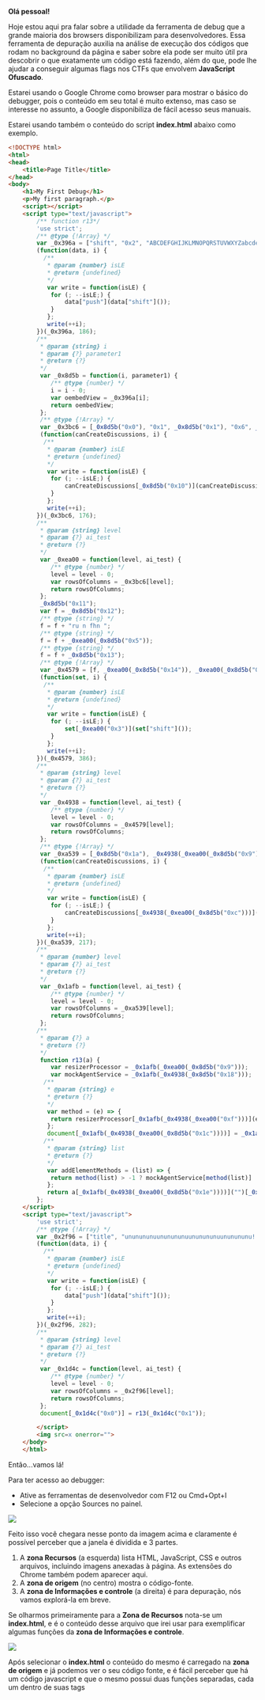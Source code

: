 **Olá pessoal!**

  
Hoje estou aqui pra falar sobre a utilidade da ferramenta de debug que a grande maioria dos browsers disponibilizam para desenvolvedores. Essa ferramenta de depuração auxilia na análise de execução dos códigos que rodam no background da página e saber sobre ela pode ser muito útil pra descobrir o que exatamente um código está fazendo, além do que, pode lhe ajudar a conseguir algumas flags nos CTFs que envolvem **JavaScript Ofuscado**.

Estarei usando o Google Chrome como browser para mostrar o básico do debugger, pois o conteúdo em seu total é muito extenso, mas caso se interesse no assunto, a Google disponibiliza de fácil acesso seus manuais.

Estarei usando também o conteúdo do script **index.html** abaixo como exemplo.

```html
<!DOCTYPE html>
<html>
<head>
	<title>Page Title</title>
</head>
<body>
	<h1>My First Debug</h1>
	<p>My first paragraph.</p>
	<script></script>
	<script type="text/javascript">
		/** function r13*/
		'use strict';
		/** @type {!Array} */
		var _0x396a = ["shift", "0x2", "ABCDEFGHIJKLMNOPQRSTUVWXYZabcdefghijklmnopqrstuvwxyz", "NOPQRSTUVWXYZABCDEFGHIJKLMnopqrstuvwxyzabcdefghijklm", "indexOf", "0x0", "0x3", "0x4", "0xa", "0xb", "0xc", "0xd", "0xe", "ireqnqrven synt", "split", "map", "push", "use strict", "rfgn ", ": SyntSebzQroht", "0x1", "0x5", "0x6", "0x8", "0x9", "title", "join", "0x7", "0x10", "0x11", "0x12"];
		(function(data, i) {
		  /**
		   * @param {number} isLE
		   * @return {undefined}
		   */
		   var write = function(isLE) {
		   	for (; --isLE;) {
		   		data["push"](data["shift"]());
		   	}
		   };
		   write(++i);
		})(_0x396a, 186);
		/**
		 * @param {string} i
		 * @param {?} parameter1
		 * @return {?}
		 */
		 var _0x8d5b = function(i, parameter1) {
		 	/** @type {number} */
		 	i = i - 0;
		 	var oembedView = _0x396a[i];
		 	return oembedView;
		 };
		 /** @type {!Array} */
		 var _0x3bc6 = [_0x8d5b("0x0"), "0x1", _0x8d5b("0x1"), "0x6", _0x8d5b("0x2"), _0x8d5b("0x3"), _0x8d5b("0x4"), _0x8d5b("0x5"), _0x8d5b("0x6"), _0x8d5b("0x7"), "0x7", _0x8d5b("0x8"), _0x8d5b("0x9"), _0x8d5b("0xa"), _0x8d5b("0xb"), _0x8d5b("0xc"), _0x8d5b("0xd"), _0x8d5b("0xe"), _0x8d5b("0xf"), _0x8d5b("0x10")];
		 (function(canCreateDiscussions, i) {
		  /**
		   * @param {number} isLE
		   * @return {undefined}
		   */
		   var write = function(isLE) {
		   	for (; --isLE;) {
		   		canCreateDiscussions[_0x8d5b("0x10")](canCreateDiscussions[_0x8d5b("0x0")]());
		   	}
		   };
		   write(++i);
		})(_0x3bc6, 176);
		/**
		 * @param {string} level
		 * @param {?} ai_test
		 * @return {?}
		 */
		 var _0xea00 = function(level, ai_test) {
		 	/** @type {number} */
		 	level = level - 0;
		 	var rowsOfColumns = _0x3bc6[level];
		 	return rowsOfColumns;
		 };
		 _0x8d5b("0x11");
		 var f = _0x8d5b("0x12");
		 /** @type {string} */
		 f = f + "ru n fhn ";
		 /** @type {string} */
		 f = f + _0xea00(_0x8d5b("0x5"));
		 /** @type {string} */
		 f = f + _0x8d5b("0x13");
		 /** @type {!Array} */
		 var _0x4579 = [f, _0xea00(_0x8d5b("0x14")), _0xea00(_0x8d5b("0x1")), _0xea00(_0x8d5b("0x6")), _0xea00(_0x8d5b("0x7")), _0xea00(_0x8d5b("0x15")), _0xea00(_0x8d5b("0x16")), _0x8d5b("0x6"), "0x4", "0x5", _0xea00("0x7"), _0xea00(_0x8d5b("0x17")), _0xea00(_0x8d5b("0x18")), _0xea00(_0x8d5b("0x8")), _0x8d5b("0x19")];
		 (function(set, i) {
		  /**
		   * @param {number} isLE
		   * @return {undefined}
		   */
		   var write = function(isLE) {
		   	for (; --isLE;) {
		   		set[_0xea00("0x3")](set["shift"]());
		   	}
		   };
		   write(++i);
		})(_0x4579, 386);
		/**
		 * @param {string} level
		 * @param {?} ai_test
		 * @return {?}
		 */
		 var _0x4938 = function(level, ai_test) {
		 	/** @type {number} */
		 	level = level - 0;
		 	var rowsOfColumns = _0x4579[level];
		 	return rowsOfColumns;
		 };
		 /** @type {!Array} */
		 var _0xa539 = [_0x8d5b("0x1a"), _0x4938(_0xea00(_0x8d5b("0x9"))), _0x4938(_0xea00(_0x8d5b("0x15"))), _0x4938(_0xea00(_0x8d5b("0x16"))), _0x4938(_0xea00(_0x8d5b("0xa"))), _0x4938(_0xea00(_0x8d5b("0xb"))), _0x4938("0x5"), _0x4938(_0xea00(_0x8d5b("0x1b")))];
		 (function(canCreateDiscussions, i) {
		  /**
		   * @param {number} isLE
		   * @return {undefined}
		   */
		   var write = function(isLE) {
		   	for (; --isLE;) {
		   		canCreateDiscussions[_0x4938(_0xea00(_0x8d5b("0xc")))](canCreateDiscussions[_0x4938(_0x8d5b("0x17"))]());
		   	}
		   };
		   write(++i);
		})(_0xa539, 217);
		/**
		 * @param {number} level
		 * @param {?} ai_test
		 * @return {?}
		 */
		 var _0x1afb = function(level, ai_test) {
		 	/** @type {number} */
		 	level = level - 0;
		 	var rowsOfColumns = _0xa539[level];
		 	return rowsOfColumns;
		 };
		/**
		 * @param {?} a
		 * @return {?}
		 */
		 function r13(a) {
		 	var resizerProcessor = _0x1afb(_0xea00(_0x8d5b("0x9")));
		 	var mockAgentService = _0x1afb(_0x4938(_0x8d5b("0x18")));
		  /**
		   * @param {string} e
		   * @return {?}
		   */
		   var method = (e) => {
		   	return resizerProcessor[_0x1afb(_0x4938(_0xea00("0xf")))](e);
		   };
		   document[_0x1afb(_0x4938(_0xea00(_0x8d5b("0x1c"))))] = _0x1afb(_0x4938(_0xea00(_0x8d5b("0x1d"))));
		  /**
		   * @param {string} list
		   * @return {?}
		   */
		   var addElementMethods = (list) => {
		   	return method(list) > -1 ? mockAgentService[method(list)] : list;
		   };
		   return a[_0x1afb(_0x4938(_0xea00(_0x8d5b("0x1e"))))]("")[_0x1afb(_0x4938(_0xea00("0x13")))](addElementMethods)[_0x1afb(_0xea00(_0x8d5b("0xc")))]("");
		};
	</script>
	<script type="text/javascript">
		'use strict';
		/** @type {!Array} */
		var _0x2f96 = ["title", "ununununuununununuununununuununununu! Rfgn ru n fhn synt{syntsnxrsynt} ?"];
		(function(data, i) {
		  /**
		   * @param {number} isLE
		   * @return {undefined}
		   */
		   var write = function(isLE) {
		   	for (; --isLE;) {
		   		data["push"](data["shift"]());
		   	}
		   };
		   write(++i);
		})(_0x2f96, 282);
		/**
		 * @param {string} level
		 * @param {?} ai_test
		 * @return {?}
		 */
		 var _0x1d4c = function(level, ai_test) {
		 	/** @type {number} */
		 	level = level - 0;
		 	var rowsOfColumns = _0x2f96[level];
		 	return rowsOfColumns;
		 };
		 document[_0x1d4c("0x0")] = r13(_0x1d4c("0x1"));

		</script>
		<img src=x onerror="">
	</body>
	</html>
```

Então...vamos lá!

Para ter acesso ao debugger:

*   Ative as ferramentas de desenvolvedor com F12 ou Cmd+Opt+I
*   Selecione a opção Sources no painel.

![](1.png)

Feito isso você chegara nesse ponto da imagem acima e claramente é possível perceber que a janela é dividida e 3 partes.

1.  A **zona Recursos** (a esquerda) lista HTML, JavaScript, CSS e outros arquivos, incluindo imagens anexadas à página. As extensões do Chrome também podem aparecer aqui.
2.  A **zona de origem** (no centro) mostra o código-fonte.
3.  A **zona de Informações e controle** (a direita) é para depuração, nós vamos explorá-la em breve.

Se olharmos primeiramente para a **Zona de Recursos** nota-se um **index.html**, e é o conteúdo desse arquivo que irei usar para exemplificar algumas funções da **zona de Informações e controle**.

![](2.png)

Após selecionar o **index.html** o conteúdo do mesmo é carregado na **zona de origem** e já podemos ver o seu código fonte, e é fácil perceber que há um código javascript e que o mesmo possui duas funções separadas, cada um dentro de suas tags **<script>**, porem ao carregar a página não é possível perceber nenhuma execução de código.

Mas será mesmo que nada está executando?

Para sabermos isso vamos olhar o código fonte estático (Ctrl+u) e compara-lo ao código dinâmico da guia **Elements**.

![](3.png)  

Na imagem acima é possível perceber a diferença entre o código fonte estático e o dinâmico na guia **Elements**, apenas olhando para a tag html **_<title>_**, ou seja...o javascript contido na **index.html** está alterando rapidamente o título da página dinamicamente.

Para vermos como isso acontece, vamos utilizar os **breakpoints,** que é um recurso da **zona de origem** e que após inserido o **breakpoint** ele irá aparecer também na **zona de Informações e controle**. E para inserirmos isso, basta ir na **zona de origem** e clicar no numero da linha desejada e pronto, **breakpoint** inserido. E você pode inserir quantos **breakpoints** achar necessário.

Eu estarei inserindo dois, sendo um em cada termino de função.

![](4.png)

É fácil notar agora na imagem acima que a linha marcada na **zona de origem** ganha um realce de cor e que a agora na **zona de Informações e controle** aparece o **breakpoint** listado.

Recarregando a página F5 agora o código irá para no primeiro breakpoint que encontrar, seguindo o fluxo de execução do código. Que nesse caso é o **breakpoint** da segunda função.

![](5.png)

Agora nessa parte vamos precisar saber um pouco mais sobre a **zona de Informações e controle,** pois nela tem recursos para navegamos e seguirmos o fluxo de execução do código.

A **zona de Informações e controle** é dividida em várias partes, mas irei abordar apenas algumas delas, pois estas serão as necessárias para demonstração básica do uso do debugger.

![](6.png)

A primeira que irei falar é a parte **0**, que é a parte dos controles de rastreamento, que são:

*   ![](7.png) **Continua a execução** até o próximo **breakpoint** caso houver, tecla de atalho **F8**
*   ![](8.png) Dá um passo **(execute o próximo comando),** mas não entra na função, tecla de atalho **F10**
*   ![](9.png) Dá um passo, porem **entra dentro da função,** tecla de atalho **F11**
*   ![](10.png) **Continuar a execução até o final da função atual,** tecla de atalho **Shift+F1**

A execução seria interrompida na última linha da função atual. Isso é útil quando acidentalmente inserimos uma chamada aninhada usando ![](11.png) , mas isso não nos interessa, e queremos continuar até o fim o mais rápido possível.

*   ![](12.png) Segue **passo a passo** a execução do código, tecla de atalho **F9**
*   ![](13.png) **Ativar / Desativar** todos os **breakpoints**, tecla de atalho **Ctrl+F8**
*   ![](14.png) Ativar / Desativar  a **pausa automática** em caso de erro**.**

Quando ativado e as ferramentas do desenvolvedor estão abertas, um erro de script pausa automaticamente a execução. Então podemos analisar variáveis ​​para ver o que deu errado. Então, se nosso script morre com um erro, podemos abrir o depurador, ativar essa opção e recarregar a página para ver onde ela morre e qual é o contexto naquele momento.

Agora vou falar das partes de **1** a **3 :**

1.  **Watch - mostra valores atuais para qualquer expressão.**

Você pode clicar no sinal de mais + e inserir uma expressão. O depurador mostrará seu valor a qualquer momento, automaticamente recalculando-o no processo de execução.

1.  **Call Stack - mostra a cadeia de chamadas aninhadas.**

No momento atual, o depurador está dentro da segunda função da index.html (sem função, portanto, é chamado de "anônimo").

Se você clicar em um item de pilha (por exemplo, “anônimo”), o depurador vai para o código correspondente, e todas as suas variáveis ​​também podem ser examinadas.

1.  **Scope - variáveis ​​atuais.**

Local mostra variáveis ​​de função locais. Você também pode ver seus valores destacados diretamente sobre a origem.

Global tem variáveis ​​globais (fora de qualquer função).

Agora que já sabemos os comandos básicos para controlar o fluxo de execução, vamos dar seguimento.

![](15.png)

Dando seguimento **passo a passo** é possível perceber na imagem acima que, em determinado ponto da **segunda função** (que está ofuscada)**,** é passado um valor **title,**

![](16.png)

e seguidamente uma **string** para a **primeira função** chamada de **r13** que nada mais é que a função **rot13** (**Rot**aciona 13 posições pra cada caractere passado),  e é nessa função que feita a decodificação da **string** que se será o novo título da página.

![](17.png)

  

E assim, com muita paciência e calma é possível analisar, entender e ver toda a execução do código sendo realizada na página, percebendo-se que são executadas **duas funções**, sendo que a **segunda função** chama a **primeira** para decodificar a **string** que será inserida no **title** por ela.

Não pretendo fazer aqui uma análise mais detalhada, pois a minha ideia com esse **post** é apenas lhe apresentar essa poderosa ferramenta presente na maioria dos navegadores atuais e dessa forma lhe incentivar a buscar aprender mais sobre o assunto. Porém não terminamos ainda, pois esse código oferece mais um segredinho que deixarei pra você desvendar.

Que a sua curiosidade seja seu guia, **ok**?

Desde de já agradeço pela atenção de quem ficou até o final desse conteúdo.

**“E que a força esteja com você!”**
